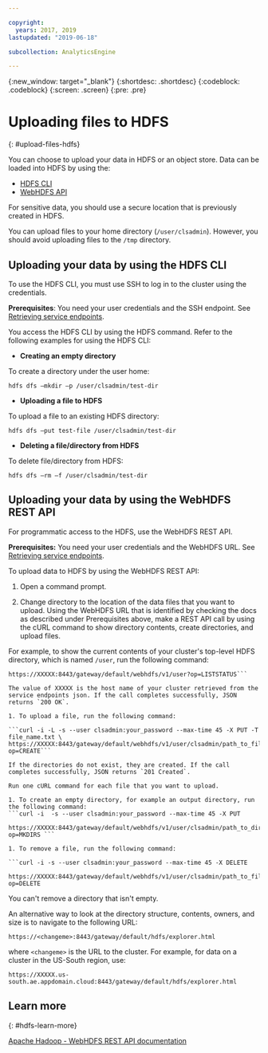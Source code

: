 ```yaml
---

copyright:
  years: 2017, 2019
lastupdated: "2019-06-18"

subcollection: AnalyticsEngine

---
```


<!-- Attribute definitions -->
{:new_window: target="_blank"}
{:shortdesc: .shortdesc}
{:codeblock: .codeblock}
{:screen: .screen}
{:pre: .pre}

# Uploading files to HDFS
{: #upload-files-hdfs}

You can choose to upload your data in HDFS or an object store. Data can be loaded into HDFS by using the:

- [HDFS CLI](#uploading-your-data-by-using-the-hdfs-cli)
- [WebHDFS API](#uploading-your-data-by-using-the-webhdfs-rest-api)

For sensitive data, you should use a secure location that is previously created in HDFS.

You can upload files to your home directory (`/user/clsadmin`). However, you should avoid uploading files to the `/tmp` directory.

## Uploading your data by using the HDFS CLI

To use the HDFS CLI, you must use SSH to log in to the cluster using the credentials.

**Prerequisites**: You need your user credentials and the SSH endpoint. See [Retrieving service endpoints](/docs/services/AnalyticsEngine?topic=AnalyticsEngine-retrieve-endpoints).

You access the HDFS CLI by using the HDFS command. Refer to the following examples for using the HDFS CLI:

- **Creating an empty directory**

 To create a directory under the user home:

 ```hdfs dfs –mkdir –p /user/clsadmin/test-dir```

- **Uploading a file to HDFS**

 To upload a file to an existing HDFS directory:

 ```hdfs dfs –put test-file /user/clsadmin/test-dir```

- **Deleting a file/directory from HDFS**

 To delete file/directory from HDFS:

 ```hdfs dfs –rm –f /user/clsadmin/test-dir```

## Uploading your data by using the WebHDFS REST API

For programmatic access to the HDFS, use the WebHDFS REST API.

**Prerequisites:** You need your user credentials and the WebHDFS URL.  See [Retrieving service endpoints](/docs/services/AnalyticsEngine?topic=AnalyticsEngine-retrieve-endpoints).

To upload data to HDFS by using the WebHDFS REST API:

1. Open a command prompt.

1. Change directory to the location of the data files that you want to upload. Using the WebHDFS URL that is identified by checking the docs as described under Prerequisites above, make a REST API call by using the cURL command to show directory contents, create directories, and upload files.

 For example, to show the current contents of your cluster's top-level HDFS directory, which is named `/user`, run the following command:

 ```curl -i -s --user clsadmin:your_password --max-time 45 \
 https://XXXXX:8443/gateway/default/webhdfs/v1/user?op=LISTSTATUS```

 The value of XXXXX is the host name of your cluster retrieved from the service endpoints json. If the call completes successfully, JSON returns `200 OK`.

1. To upload a file, run the following command:

 ```curl -i -L -s --user clsadmin:your_password --max-time 45 -X PUT -T file_name.txt \
 https://XXXXX:8443/gateway/default/webhdfs/v1/user/clsadmin/path_to_file/file_name?op=CREATE```

 If the directories do not exist, they are created. If the call completes successfully, JSON returns `201 Created`.

 Run one cURL command for each file that you want to upload.

1. To create an empty directory, for example an output directory, run the following command:
```curl -i  -s --user clsadmin:your_password --max-time 45 -X PUT
   https://XXXXX:8443/gateway/default/webhdfs/v1/user/clsadmin/path_to_directory?op=MKDIRS ```

1. To remove a file, run the following command:

 ```curl -i -s --user clsadmin:your_password --max-time 45 -X DELETE
   https://XXXXX:8443/gateway/default/webhdfs/v1/user/clsadmin/path_to_file?op=DELETE
   ```

 You can't remove a directory that isn't empty.


An alternative way to look at the directory structure, contents, owners, and size is to navigate to the following URL:

```
https://<changeme>:8443/gateway/default/hdfs/explorer.html
```
where `<changeme>`  is the URL to the cluster. For example, for data on a cluster in the US-South region, use:
```
https://XXXXX.us-south.ae.appdomain.cloud:8443/gateway/default/hdfs/explorer.html
```
<!--
## Code samples

Here is a code sample that uses the PyWebHdfsClient, a Python wrapper for the Hadoop WebHDFS REST API to upload data to HDFS:

```python
from pywebhdfs.webhdfs import PyWebHdfsClient

hdfs = PyWebHdfsClient(
   base_uri_pattern="https://chs-abh-007-mn001.us-south.ae.appdomain.cloud:8443/gateway/default/webhdfs/v1/",
   request_extra_opts={'verify': False,'auth': ('clsadmin', 'itsasecret')}
)

my_data = 'Hello World'
my_file = '/user/clsadmin/myfile.txt'
hdfs.create_file(my_file, my_data) ```

-->
## Learn more
{: #hdfs-learn-more}

[Apache Hadoop - WebHDFS REST API documentation](https://hadoop.apache.org/docs/r3.1.0/hadoop-project-dist/hadoop-hdfs/WebHDFS.html)
